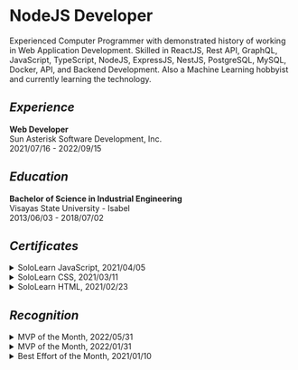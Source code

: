 # NodeJS Developer
Experienced Computer Programmer with demonstrated history of working in Web Application Development. Skilled in ReactJS, Rest API, GraphQL, JavaScript, TypeScript, NodeJS, ExpressJS, NestJS, PostgreSQL, MySQL, Docker, API, and Backend Development. Also a Machine Learning hobbyist and currently learning the technology.

## _Experience_
**Web Developer** <br />
Sun Asterisk Software Development, Inc. <br /> 
2021/07/16 - 2022/09/15

## _Education_
**Bachelor of Science in Industrial Engineering** <br />
Visayas State University - Isabel <br />
2013/06/03 - 2018/07/02 

## _Certificates_
<details>
<summary>SoloLearn JavaScript, 2021/04/05</summary>

![d6d8ee0d-f5e8-4afd-baf5-875411d231f1](https://user-images.githubusercontent.com/69438999/194218283-9c18b763-e0c2-4306-8d10-a1972d0edbb7.png)

</details>

<details>
<summary>SoloLearn CSS, 2021/03/11</summary>

![ef60e01d-2be4-40d3-b1a2-6480a2471dfc](https://user-images.githubusercontent.com/69438999/194218140-f7602a50-58b8-415b-b152-c0d361fd98f7.png)

</details>

<details>
<summary>SoloLearn HTML, 2021/02/23</summary>

![cert-CT-MKBL8ITD](https://user-images.githubusercontent.com/69438999/194217222-9b72d174-f4bd-4a89-bbf6-9ae2636bb872.jpg)

</details>

## _Recognition_
<details>
<summary>MVP of the Month, 2022/05/31</summary>

![Recognition_ MVP of the Month - May 2022](https://user-images.githubusercontent.com/69438999/194123757-73592c7b-bf95-4f2d-89a8-8bbeac2a534a.png)

</details>

<details>
<summary>MVP of the Month, 2022/01/31</summary>

![Recognition_ MVP of the Month - January 2022-1](https://user-images.githubusercontent.com/69438999/194123565-0ef2cc28-cc17-4b23-9c9a-c5e8b8717e6b.png)

</details>

<details>
<summary>Best Effort of the Month, 2021/01/10</summary>
  
![Recognition_ Best Effort of the Month - December 2021-1](https://user-images.githubusercontent.com/69438999/194122095-802782b4-5fc0-4a5b-bac8-abfcfb1e812b.png)

</details>
